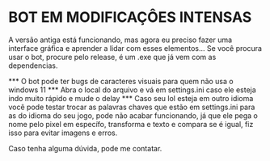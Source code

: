 # BOT EM MODIFICAÇÔES INTENSAS

A versão antiga está funcionando, mas agora eu preciso fazer uma interface gráfica e aprender a lidar com esses elementos...
Se você procura usar o bot, procure pelo release, é um .exe que já vem com  as dependencias.

*** O bot pode ter bugs de caracteres visuais para quem não usa o windows 11
*** Abra o local do arquivo e vá em settings.ini caso ele esteja indo muito rápido e mude o delay
*** Caso seu lol esteja em outro idioma você pode testar trocar as palavras chaves que estão em settings.ini para as do idioma do seu jogo, pode não acabar funcionando, já que ele pega o nome pelo pixel em específo, transforma e texto e compara se é igual, fiz isso para evitar imagens e erros.

Caso tenha alguma dúvida, pode me contatar.